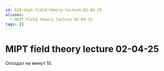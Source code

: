 ```yaml
---
id: 618-mipt-field-theory-lecture-02-04-25
aliases:
  - MIPT field theory lecture 02-04-25
tags: []
---
```


# MIPT field theory lecture 02-04-25

Опоздал на минут 10.
